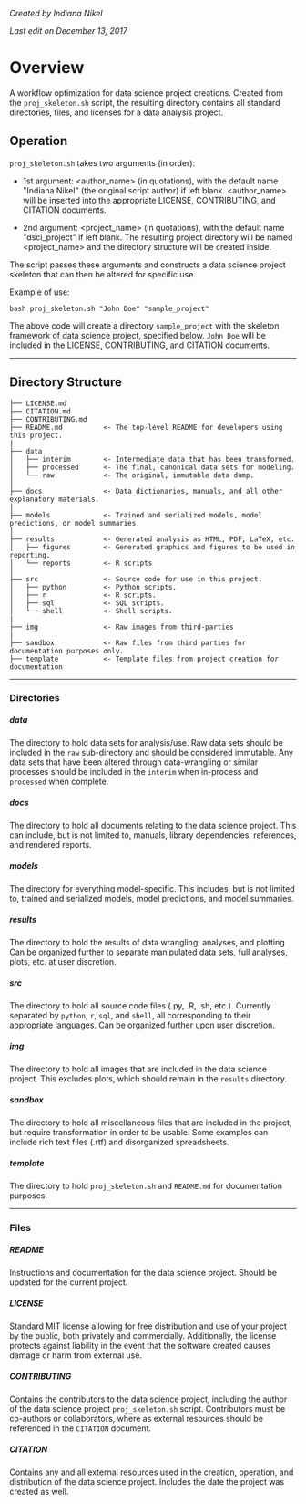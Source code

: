 *Created by Indiana Nikel*

*Last edit on December 13, 2017*

# Overview

A workflow optimization for data science project creations. Created from the `proj_skeleton.sh` script, the resulting directory contains all standard directories, files, and licenses for a data analysis project.

## Operation

`proj_skeleton.sh` takes two arguments (in order):

* 1st argument: <author_name> (in quotations), with the default name "Indiana Nikel" (the original script author) if left blank. <author_name> will be inserted into the appropriate LICENSE, CONTRIBUTING, and CITATION documents.

* 2nd argument: <project_name> (in quotations), with the default name "dsci_project" if left blank. The resulting project directory will be named <project_name> and the directory structure will be created inside.

The script passes these arguments and constructs a data science project skeleton that can then be altered for specific use.

Example of use:
 ```
bash proj_skeleton.sh "John Doe" "sample_project"

 ```
The above code will create a directory `sample_project` with the skeleton framework of data science project, specified below. `John Doe` will be included in the LICENSE, CONTRIBUTING, and CITATION documents.

---

## Directory Structure

```
├── LICENSE.md
├── CITATION.md
├── CONTRIBUTING.md
├── README.md          <- The top-level README for developers using this project.
|
├── data
│   ├── interim        <- Intermediate data that has been transformed.
│   ├── processed      <- The final, canonical data sets for modeling.
│   └── raw            <- The original, immutable data dump.
│
├── docs               <- Data dictionaries, manuals, and all other explanatory materials.
│
├── models             <- Trained and serialized models, model predictions, or model summaries.
│
├── results            <- Generated analysis as HTML, PDF, LaTeX, etc.
│   ├── figures        <- Generated graphics and figures to be used in reporting.
│   └── reports        <- R scripts
│
├── src                <- Source code for use in this project.
│   ├── python         <- Python scripts.
│   ├── r              <- R scripts.
│   ├── sql            <- SQL scripts.
│   └── shell          <- Shell scripts.
|
├── img                <- Raw images from third-parties
|
├── sandbox            <- Raw files from third parties for documentation purposes only.
├── template           <- Template files from project creation for documentation
```

---

### Directories

##### data

The directory to hold data sets for analysis/use. Raw data sets should be included in the `raw` sub-directory and should be considered immutable. Any data sets that have been altered through data-wrangling or similar processes should be included in the `interim` when in-process and `processed` when complete.

##### docs

The directory to hold all documents relating to the data science project. This can include, but is not limited to, manuals, library dependencies, references, and rendered reports.

##### models

The directory for everything model-specific. This includes, but is not limited to, trained and serialized models, model predictions, and model summaries.

##### results

 The directory to hold the results of data wrangling, analyses, and plotting Can be organized further to separate manipulated data sets, full analyses, plots, etc. at user discretion.

##### src

The directory to hold all source code files (.py, .R, .sh, etc.). Currently separated by `python`, `r`, `sql`, and `shell`, all corresponding to their appropriate languages. Can be organized further upon user discretion.

##### img

The directory to hold all images that are included in the data science project. This excludes plots, which should remain in the `results` directory.

##### sandbox

The directory to hold all miscellaneous files that are included in the project, but require transformation in order to be usable. Some examples can include rich text files (.rtf) and disorganized spreadsheets.

##### template

The directory to hold `proj_skeleton.sh` and `README.md` for documentation purposes.

---

### Files

##### README

Instructions and documentation for the data science project. Should be updated for the current project.

##### LICENSE

Standard MIT license allowing for free distribution and use of your project by the public, both privately and commercially. Additionally, the license protects against liability in the event that the software created causes damage or harm from external use.

##### CONTRIBUTING

Contains the contributors to the data science project, including the author of the data science project `proj_skeleton.sh` script. Contributors must be co-authors or collaborators, where as external resources should be referenced in the `CITATION` document.

##### CITATION

Contains any and all external resources used in the creation, operation, and distribution of the data science project. Includes the date the project was created as well.
